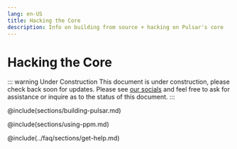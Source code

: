 ```yaml
---
lang: en-US
title: Hacking the Core
description: Info on building from source + hacking on Pulsar's core
---
```


# Hacking the Core

::: warning Under Construction
This document is under construction, please check back soon for updates. Please
see [our socials](/docs/launch-manual/sections/faq/#having-trouble) and feel free to ask for assistance or
inquire as to the status of this document.
:::

@include(sections/building-pulsar.md)

@include(sections/using-ppm.md)

@include(../faq/sections/get-help.md)
